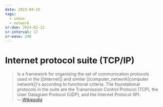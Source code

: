 ```yaml
---
date: 2023-04-15
tags:
  - inbox
  - network
sr-due: 2024-02-12
sr-interval: 17
sr-ease: 248
---
```


# Internet protocol suite (TCP/IP)

> Is a framework for organizing the set of communication protocols used in the
> [[internet]] and similar [[computer_network|computer network]]'s according to
> functional criteria. The foundational protocols in the suite are the
> Transmission Control Protocol (TCP), the User Datagram Protocol (UDP), and the
> Internet Protocol (IP).\
> — <cite>[Wikipedia](https://en.wikipedia.org/wiki/Internet_protocol_suite)</cite>
